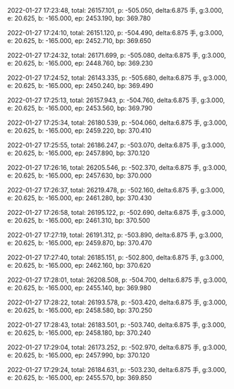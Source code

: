 2022-01-27 17:23:48, total: 26157.101, p: -505.050, delta:6.875 手, g:3.000, e: 20.625, b: -165.000, ep: 2453.190, bp: 369.780

2022-01-27 17:24:10, total: 26151.120, p: -504.490, delta:6.875 手, g:3.000, e: 20.625, b: -165.000, ep: 2452.710, bp: 369.650

2022-01-27 17:24:32, total: 26171.699, p: -505.080, delta:6.875 手, g:3.000, e: 20.625, b: -165.000, ep: 2448.760, bp: 369.230

2022-01-27 17:24:52, total: 26143.335, p: -505.680, delta:6.875 手, g:3.000, e: 20.625, b: -165.000, ep: 2450.240, bp: 369.490

2022-01-27 17:25:13, total: 26157.943, p: -504.760, delta:6.875 手, g:3.000, e: 20.625, b: -165.000, ep: 2453.560, bp: 369.790

2022-01-27 17:25:34, total: 26180.539, p: -504.060, delta:6.875 手, g:3.000, e: 20.625, b: -165.000, ep: 2459.220, bp: 370.410

2022-01-27 17:25:55, total: 26186.247, p: -503.070, delta:6.875 手, g:3.000, e: 20.625, b: -165.000, ep: 2457.890, bp: 370.120

2022-01-27 17:26:16, total: 26205.546, p: -502.370, delta:6.875 手, g:3.000, e: 20.625, b: -165.000, ep: 2457.630, bp: 370.000

2022-01-27 17:26:37, total: 26219.478, p: -502.160, delta:6.875 手, g:3.000, e: 20.625, b: -165.000, ep: 2461.280, bp: 370.430

2022-01-27 17:26:58, total: 26195.122, p: -502.690, delta:6.875 手, g:3.000, e: 20.625, b: -165.000, ep: 2461.310, bp: 370.500

2022-01-27 17:27:19, total: 26191.312, p: -503.890, delta:6.875 手, g:3.000, e: 20.625, b: -165.000, ep: 2459.870, bp: 370.470

2022-01-27 17:27:40, total: 26185.151, p: -502.800, delta:6.875 手, g:3.000, e: 20.625, b: -165.000, ep: 2462.160, bp: 370.620

2022-01-27 17:28:01, total: 26208.508, p: -504.700, delta:6.875 手, g:3.000, e: 20.625, b: -165.000, ep: 2455.140, bp: 369.980

2022-01-27 17:28:22, total: 26193.578, p: -503.420, delta:6.875 手, g:3.000, e: 20.625, b: -165.000, ep: 2458.580, bp: 370.250

2022-01-27 17:28:43, total: 26183.501, p: -503.740, delta:6.875 手, g:3.000, e: 20.625, b: -165.000, ep: 2458.180, bp: 370.240

2022-01-27 17:29:04, total: 26173.252, p: -502.970, delta:6.875 手, g:3.000, e: 20.625, b: -165.000, ep: 2457.990, bp: 370.120

2022-01-27 17:29:24, total: 26184.631, p: -503.230, delta:6.875 手, g:3.000, e: 20.625, b: -165.000, ep: 2455.570, bp: 369.850